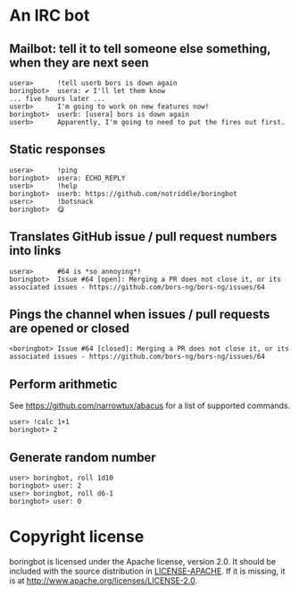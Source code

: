 # An IRC bot

## Mailbot: tell it to tell someone else something, when they are next seen

    usera>      !tell userb bors is down again
    boringbot>  usera: ✔ I'll let them know
    ... five hours later ...
    userb>      I'm going to work on new features now!
    boringbot>  userb: [usera] bors is down again
    userb>      Apparently, I'm going to need to put the fires out first.

## Static responses

    usera>      !ping
    boringbot>  usera: ECHO_REPLY
    userb>      !help
    boringbot>  userb: https://github.com/notriddle/boringbot
    userc>      !botsnack
    boringbot>  😋

## Translates GitHub issue / pull request numbers into links

    usera>      #64 is *so annoying*!
    boringbot>  Issue #64 [open]: Merging a PR does not close it, or its associated issues - https://github.com/bors-ng/bors-ng/issues/64

## Pings the channel when issues / pull requests are opened or closed

    <boringbot> Issue #64 [closed]: Merging a PR does not close it, or its associated issues - https://github.com/bors-ng/bors-ng/issues/64

## Perform arithmetic

See <https://github.com/narrowtux/abacus> for a list of supported commands.

    user> !calc 1+1
    boringbot> 2

## Generate random number

    user> boringbot, roll 1d10
    boringbot> user: 2
    user> boringbot, roll d6-1
    boringbot> user: 0

# Copyright license

boringbot is licensed under the Apache license, version 2.0.
It should be included with the source distribution in [LICENSE-APACHE].
If it is missing, it is at <http://www.apache.org/licenses/LICENSE-2.0>.

[LICENSE-APACHE]: LICENSE-APACHE
